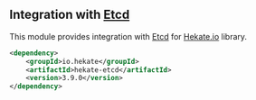 ## Integration with [Etcd](https://github.com/coreos/etcd)

This module provides integration with [Etcd](https://github.com/coreos/etcd)
for [Hekate.io](https://github.com/hekate-io/hekate) library.
 
 ```xml
 <dependency>
     <groupId>io.hekate</groupId>
     <artifactId>hekate-etcd</artifactId>
     <version>3.9.0</version>
 </dependency>
 ```
